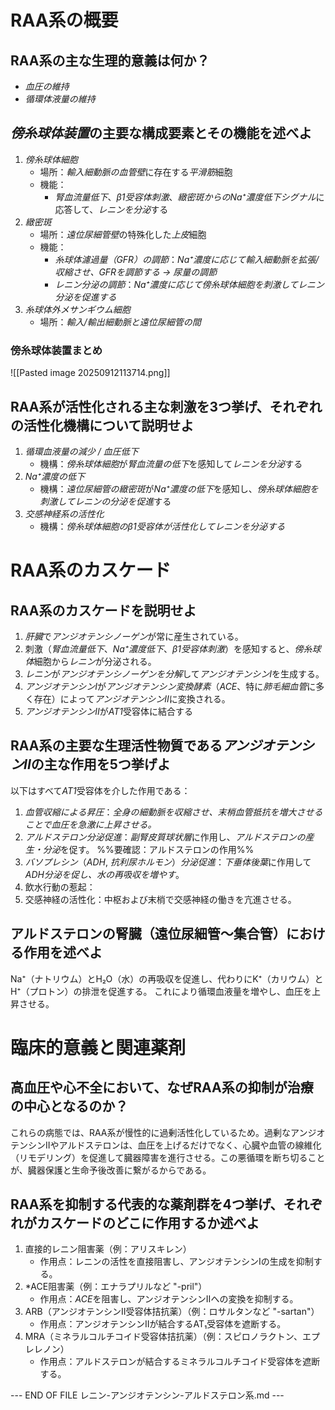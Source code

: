 
# RAA系の概要
## RAA系の主な生理的意義は何か？
- *血圧の維持*
- *循環体液量の維持*
## *傍糸球体装置*の主要な構成要素とその機能を述べよ
1. *傍糸球体細胞*
	- 場所：*輸入細動脈の血管壁*に存在する*平滑筋*細胞
	- 機能：
		- *腎血流量低下*、*β1受容体刺激*、*緻密斑からのNa⁺濃度低下シグナル*に応答して、*レニンを分泌*する
2. *緻密斑*
	- 場所：*遠位尿細管壁*の特殊化した*上皮*細胞
	- 機能：
		- *糸球体濾過量（GFR）の調節*：*Na⁺濃度に応じて輸入細動脈を拡張/収縮させ、GFRを調節する → 尿量の調節*
		- *レニン分泌の調節*：*Na⁺濃度に応じて傍糸球体細胞を刺激してレニン分泌を促進する*
3. *糸球体外メサンギウム細胞*
	- 場所：*輸入/輸出細動脈と遠位尿細管の間*

### 傍糸球体装置まとめ
![[Pasted image 20250912113714.png]]

## RAA系が活性化される主な刺激を3つ挙げ、それぞれの活性化機構について説明せよ
1. *循環血液量の減少 / 血圧低下*
	- 機構：*傍糸球体細胞*が*腎血流量の低下*を感知して*レニンを分泌*する
2. *Na⁺濃度の低下*
	- 機構：*遠位尿細管の緻密斑*が*Na⁺濃度の低下*を感知し、*傍糸球体細胞を刺激してレニンの分泌を促進*する
3. *交感神経系の活性化*
	- 機構：*傍糸球体細胞のβ1受容体が活性化してレニンを分泌する*

# RAA系のカスケード
## RAA系のカスケードを説明せよ
1. *肝臓*で*アンジオテンシノーゲン*が常に産生されている。
2. 刺激（*腎血流量低下*、*Na⁺濃度低下*、*β1受容体刺激*）を感知すると、*傍糸球体*細胞から*レニン*が分泌される。
3. *レニン*が*アンジオテンシノーゲンを分解*して*アンジオテンシンI*を生成する。
4. *アンジオテンシンI*が*アンジオテンシン変換酵素*（*ACE*、特に*肺毛細血管*に多く存在）によって*アンジオテンシンII*に変換される。
5. *アンジオテンシンII*が*AT1*受容体に結合する
## RAA系の主要な生理活性物質である*アンジオテンシンII*の主な作用を5つ挙げよ
以下はすべて*AT1*受容体を介した作用である：
1. *血管収縮による昇圧*：*全身の細動脈を収縮させ、末梢血管抵抗を増大させることで血圧を急激に上昇させる。*
2. *アルドステロン分泌促進*：*副腎皮質球状層*に作用し、*アルドステロンの産生・分泌*を促す。
	%%要確認：アルドステロンの作用%%
3. *バソプレシン*（*ADH*, *抗利尿ホルモン*）*分泌促進*：*下垂体後葉*に作用して*ADH分泌を促し、水の再吸収を増やす*。
4. 飲水行動の惹起：
5. 交感神経の活性化：中枢および末梢で交感神経の働きを亢進させる。

## アルドステロンの腎臓（遠位尿細管〜集合管）における作用を述べよ
Na⁺（ナトリウム）とH₂O（水）の再吸収を促進し、代わりにK⁺（カリウム）とH⁺（プロトン）の排泄を促進する。 これにより循環血液量を増やし、血圧を上昇させる。

# 臨床的意義と関連薬剤
## 高血圧や心不全において、なぜRAA系の抑制が治療の中心となるのか？
これらの病態では、RAA系が慢性的に過剰活性化しているため。過剰なアンジオテンシンIIやアルドステロンは、血圧を上げるだけでなく、心臓や血管の線維化（リモデリング）を促進して臓器障害を進行させる。この悪循環を断ち切ることが、臓器保護と生命予後改善に繋がるからである。

## RAA系を抑制する代表的な薬剤群を4つ挙げ、それぞれがカスケードのどこに作用するか述べよ
1. 直接的レニン阻害薬（例：アリスキレン）
	- 作用点：レニンの活性を直接阻害し、アンジオテンシンIの生成を抑制する。
2. *ACE阻害薬（例：エナラプリルなど "-pril"）
	- 作用点：*ACE*を阻害し、アンジオテンシンIIへの変換を抑制する。
3. ARB（アンジオテンシンII受容体拮抗薬）（例：ロサルタンなど "-sartan"）
	- 作用点：アンジオテンシンIIが結合するAT₁受容体を遮断する。
4. MRA（ミネラルコルチコイド受容体拮抗薬）（例：スピロノラクトン、エプレレノン）
	- 作用点：アルドステロンが結合するミネラルコルチコイド受容体を遮断する。

--- END OF FILE レニン-アンジオテンシン-アルドステロン系.md ---